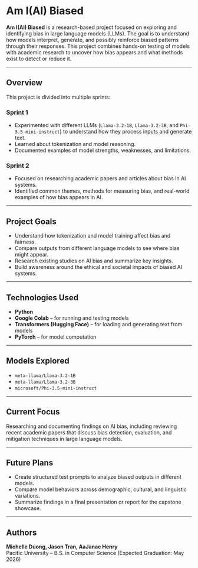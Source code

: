 # Am I(AI) Biased

**Am I(AI) Biased** is a research-based project focused on exploring and identifying bias in large language models (LLMs). The goal is to understand how models interpret, generate, and possibly reinforce biased patterns through their responses. This project combines hands-on testing of models with academic research to uncover how bias appears and what methods exist to detect or reduce it.

---

## Overview

This project is divided into multiple sprints:

### Sprint 1
- Experimented with different LLMs (`Llama-3.2-1B`, `Llama-3.2-3B`, and `Phi-3.5-mini-instruct`) to understand how they process inputs and generate text.
- Learned about tokenization and model reasoning.
- Documented examples of model strengths, weaknesses, and limitations.

### Sprint 2
- Focused on researching academic papers and articles about bias in AI systems.
- Identified common themes, methods for measuring bias, and real-world examples of how bias appears in AI.

---

## Project Goals

- Understand how tokenization and model training affect bias and fairness.  
- Compare outputs from different language models to see where bias might appear.  
- Research existing studies on AI bias and summarize key insights.  
- Build awareness around the ethical and societal impacts of biased AI systems.

---

## Technologies Used

- **Python**
- **Google Colab** – for running and testing models  
- **Transformers (Hugging Face)** – for loading and generating text from models  
- **PyTorch** – for model computation

---

## Models Explored

- `meta-llama/Llama-3.2-1B`
- `meta-llama/Llama-3.2-3B`
- `microsoft/Phi-3.5-mini-instruct`

---

## Current Focus

Researching and documenting findings on AI bias, including reviewing recent academic papers that discuss bias detection, evaluation, and mitigation techniques in large language models.

---

## Future Plans

- Create structured test prompts to analyze biased outputs in different models.  
- Compare model behaviors across demographic, cultural, and linguistic variations.  
- Summarize findings in a final presentation or report for the capstone showcase.

---

## Authors

**Michelle Duong, Jason Tran, AaJanae Henry**  
Pacific University – B.S. in Computer Science (Expected Graduation: May 2026)
